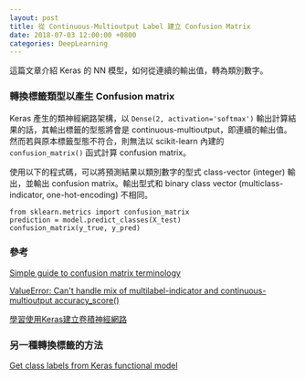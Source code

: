 ```yaml
---
layout: post
title: 從 Continuous-Multioutput Label 建立 Confusion Matrix
date: 2018-07-03 12:00:00 +0800
categories: DeepLearning
---
```


這篇文章介紹 Keras 的 NN 模型，如何從連續的輸出值，轉為類別數字。

### 轉換標籤類型以產生 Confusion matrix

Keras 產生的類神經網路架構，以 `Dense(2, activation='softmax')` 輸出計算結果的話，其輸出標籤的型態將會是 continuous-multioutput，即連續的輸出值。然而若與原本標籤型態不符合，則無法以 scikit-learn 內建的 `confusion_matrix()` 函式計算 confusion matrix。

使用以下的程式碼，可以將預測結果以類別數字的型式 class-vector (integer) 輸出，並輸出 confusion matrix。輸出型式和 binary class vector (multiclass-indicator, one-hot-encoding) 不相同。

```
from sklearn.metrics import confusion_matrix
prediction = model.predict_classes(X_test)
confusion_matrix(y_true, y_pred)
```

### 參考

[Simple guide to confusion matrix terminology](http://www.dataschool.io/simple-guide-to-confusion-matrix-terminology/)

[ValueError: Can't handle mix of multilabel-indicator and continuous-multioutput accuracy_score()](https://stackoverflow.com/questions/41724680/valueerror-cant-handle-mix-of-multilabel-indicator-and-continuous-multioutput)

[學習使用Keras建立卷積神經網路](https://chtseng.wordpress.com/2017/09/23/%e5%ad%b8%e7%bf%92%e4%bd%bf%e7%94%a8keras%e5%bb%ba%e7%ab%8b%e5%8d%b7%e7%a9%8d%e7%a5%9e%e7%b6%93%e7%b6%b2%e8%b7%af/)

### 另一種轉換標籤的方法

[Get class labels from Keras functional model](https://stackoverflow.com/questions/38971293/get-class-labels-from-keras-functional-model)